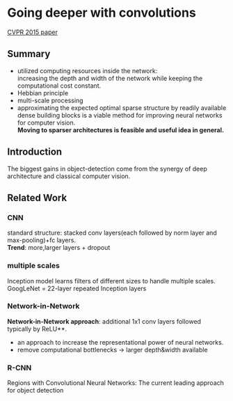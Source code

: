 
# Going deeper with convolutions

[CVPR 2015 paper](https://arxiv.org/pdf/1409.4842.pdf)

## Summary
* utilized computing resources inside the network:  
increasing the depth and width of the network while keeping the computational cost constant.  
* Hebbian principle
* multi-scale processing
* approximating the expected optimal sparse structure by readily available dense building blocks is a viable method for improving neural networks for computer vision.  
**Moving to sparser architectures is feasible and useful idea in general.**  

## Introduction
The biggest gains in object-detection come from the synergy of deep architecture and classical computer vision.  

## Related Work
### CNN
standard structure: stacked conv layers(each followed by norm layer and max-pooling)+fc layers.  
**Trend**: more,larger layers + dropout

### multiple scales
Inception model learns filters of different sizes to handle multiple scales.  
GoogLeNet = 22-layer repeated Inception layers

### Network-in-Network
**Network-in-Network approach**: additional 1x1 conv layers followed typically by ReLU**.  
* an approach to increase the representational power of neural networks.
* remove computational bottlenecks -> larger depth&width available

### R-CNN
Regions with Convolutional Neural Networks: The current leading approach for object detection
